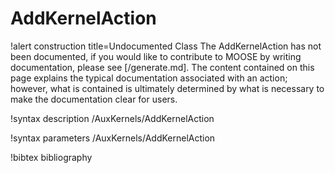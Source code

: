<!-- MOOSE Documentation Stub: Remove this when content is added. -->

# AddKernelAction

!alert construction title=Undocumented Class
The AddKernelAction has not been documented, if you would like to contribute to MOOSE by writing
documentation, please see [/generate.md]. The content contained on this page explains the typical
documentation associated with an action; however, what is contained is ultimately determined by what
is necessary to make the documentation clear for users.

!syntax description /AuxKernels/AddKernelAction

!syntax parameters /AuxKernels/AddKernelAction

!bibtex bibliography

